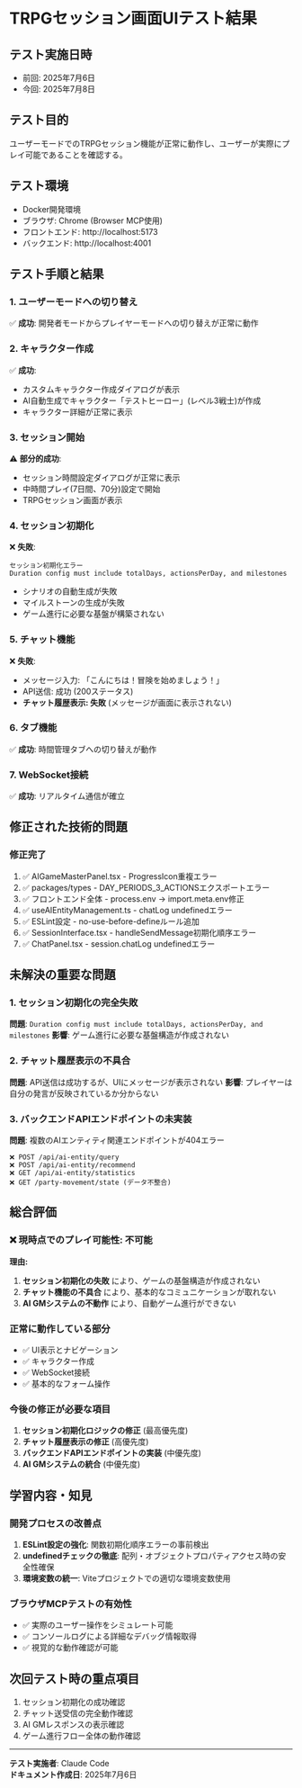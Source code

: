 # TRPGセッション画面UIテスト結果

## テスト実施日時
- 前回: 2025年7月6日
- 今回: 2025年7月8日

## テスト目的
ユーザーモードでのTRPGセッション機能が正常に動作し、ユーザーが実際にプレイ可能であることを確認する。

## テスト環境
- Docker開発環境
- ブラウザ: Chrome (Browser MCP使用)
- フロントエンド: http://localhost:5173
- バックエンド: http://localhost:4001

## テスト手順と結果

### 1. ユーザーモードへの切り替え
✅ **成功**: 開発者モードからプレイヤーモードへの切り替えが正常に動作

### 2. キャラクター作成
✅ **成功**: 
- カスタムキャラクター作成ダイアログが表示
- AI自動生成でキャラクター「テストヒーロー」(レベル3戦士)が作成
- キャラクター詳細が正常に表示

### 3. セッション開始
⚠️ **部分的成功**:
- セッション時間設定ダイアログが正常に表示
- 中時間プレイ(7日間、70分)設定で開始
- TRPGセッション画面が表示

### 4. セッション初期化
❌ **失敗**:
```
セッション初期化エラー
Duration config must include totalDays, actionsPerDay, and milestones
```
- シナリオの自動生成が失敗
- マイルストーンの生成が失敗
- ゲーム進行に必要な基盤が構築されない

### 5. チャット機能
❌ **失敗**:
- メッセージ入力: 「こんにちは！冒険を始めましょう！」
- API送信: 成功 (200ステータス)
- **チャット履歴表示: 失敗** (メッセージが画面に表示されない)

### 6. タブ機能
✅ **成功**: 時間管理タブへの切り替えが動作

### 7. WebSocket接続
✅ **成功**: リアルタイム通信が確立

## 修正された技術的問題

### 修正完了
1. ✅ AIGameMasterPanel.tsx - ProgressIcon重複エラー
2. ✅ packages/types - DAY_PERIODS_3_ACTIONSエクスポートエラー  
3. ✅ フロントエンド全体 - process.env → import.meta.env修正
4. ✅ useAIEntityManagement.ts - chatLog undefinedエラー
5. ✅ ESLint設定 - no-use-before-defineルール追加
6. ✅ SessionInterface.tsx - handleSendMessage初期化順序エラー
7. ✅ ChatPanel.tsx - session.chatLog undefinedエラー

## 未解決の重要な問題

### 1. セッション初期化の完全失敗
**問題**: `Duration config must include totalDays, actionsPerDay, and milestones`
**影響**: ゲーム進行に必要な基盤構造が作成されない

### 2. チャット履歴表示の不具合
**問題**: API送信は成功するが、UIにメッセージが表示されない
**影響**: プレイヤーは自分の発言が反映されているか分からない

### 3. バックエンドAPIエンドポイントの未実装
**問題**: 複数のAIエンティティ関連エンドポイントが404エラー
```
❌ POST /api/ai-entity/query
❌ POST /api/ai-entity/recommend  
❌ GET /api/ai-entity/statistics
❌ GET /party-movement/state (データ不整合)
```

## 総合評価

### ❌ **現時点でのプレイ可能性: 不可能**

**理由:**
1. **セッション初期化の失敗** により、ゲームの基盤構造が作成されない
2. **チャット機能の不具合** により、基本的なコミュニケーションが取れない
3. **AI GMシステムの不動作** により、自動ゲーム進行ができない

### 正常に動作している部分
- ✅ UI表示とナビゲーション
- ✅ キャラクター作成
- ✅ WebSocket接続
- ✅ 基本的なフォーム操作

### 今後の修正が必要な項目
1. **セッション初期化ロジックの修正** (最高優先度)
2. **チャット履歴表示の修正** (高優先度)  
3. **バックエンドAPIエンドポイントの実装** (中優先度)
4. **AI GMシステムの統合** (中優先度)

## 学習内容・知見

### 開発プロセスの改善点
1. **ESLint設定の強化**: 関数初期化順序エラーの事前検出
2. **undefinedチェックの徹底**: 配列・オブジェクトプロパティアクセス時の安全性確保
3. **環境変数の統一**: Viteプロジェクトでの適切な環境変数使用

### ブラウザMCPテストの有効性
- ✅ 実際のユーザー操作をシミュレート可能
- ✅ コンソールログによる詳細なデバッグ情報取得
- ✅ 視覚的な動作確認が可能

## 次回テスト時の重点項目
1. セッション初期化の成功確認
2. チャット送受信の完全動作確認  
3. AI GMレスポンスの表示確認
4. ゲーム進行フロー全体の動作確認

---
**テスト実施者**: Claude Code  
**ドキュメント作成日**: 2025年7月6日